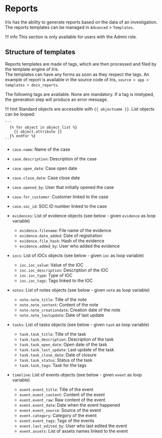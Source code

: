 # Reports

Iris has the ability to generate reports based on the data of an investigation.    
The reports templates can be managed in ``Advanced`` > ``Templates``.

!!! info
    This section is only available for users with the Admin role.

## Structure of templates
Reports templates are made of tags, which are then processed and filed by the template engine of Iris.   
The templates can have any forms as soon as they respect the tags. An example of report is available in the source code of Iris, ``source > app > templates > docx_reports``.  

The following tags are available. None are mandatory. If a tag is mistyped, the generation step will produce an error message.   

!!! hint 
    Standard objects are accessible with ``{{ objectname }}``.
    List objects can be looped:

    ```
      {% for object in object_list %}
        {{ object.attribute }}
      {% endfor %} 
    ```


- ``case.name``: Name of the case
- ``case.description``: Description of the case
- ``case.open_date``: Case open date 
- ``case.close_date``: Case close date 
- ``case.opened_by``: User that initially opened the case 
- ``case.for_customer``: Customer linked to the case 
- ``case.soc_id``: SOC ID number linked to the case 
- ``evidences``: List of evidence objects (see below - given ``evidence`` as loop variable)
    - ``evidence.filename``: File name of the evidence 
    - ``evidence.date_added``: Date of registration 
    - ``evidence.file_hash``: Hash of the evidence 
    - ``evidence.added_by``: User who added the evidence  

- ``iocs``: List of IOCs objects (see below - given ``ioc`` as loop variable)
    - ``ioc.ioc_value``: Value of the IOC 
    - ``ioc.ioc_description``: Description of the IOC
    - ``ioc.ioc_type``: Type of IOC 
    - ``ioc.ioc_tags``: Tags linked to the IOC 

- ``notes``: List of notes objects (see below - given ``note`` as loop variable)
    - ``note.note_title``: Title of the note 
    - ``note.note_content``: Content of the note 
    - ``note.note_creationdate``: Creation date of the note 
    - ``note.note_lastupdate``: Date of last update 

- ``tasks``: List of tasks objects (see below - given ``task`` as loop variable)

    - ``task.task_title``: Title of the task 
    - ``task.task_description``: Description of the task 
    - ``task.task_open_date``: Open date of the task 
    - ``task.task_last_update``: Last update of the task 
    - ``task.task_close_date``: Date of closure 
    - ``task.task_status``: Status of the task 
    - ``task.task_tags``: Task for the tags 
  
- `timeline`: List of events objects (see below - given ``event`` as loop variable)

    - ``event.event_title``: Title of the event 
    - ``event.event_content``: Content of the event 
    - ``event.event_raw``: Raw content of the event 
    - ``event.event_date``: Date when the event happened 
    - ``event.event_source``: Source of the event 
    - ``event.category``: Category of the event 
    - ``event.event_tags``: Tags of the events 
    - ``event.last_edited_by``: User who last edited the event 
    - ``event.assets``: List of assets names linked to the event